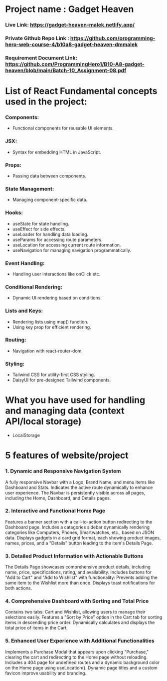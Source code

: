 # Project name : Gadget Heaven

### Live Link: https://gadget-heaven-malek.netlify.app/

### Private Github Repo Link : https://github.com/programming-hero-web-course-4/b10a8-gadget-heaven-dmmalek

### Requirement Document Link: https://github.com/ProgrammingHero1/B10-A8-gadget-heaven/blob/main/Batch-10_Assignment-08.pdf

# List of React Fundamental concepts used in the project:

### Components:

- Functional components for reusable UI elements.

### JSX:

- Syntax for embedding HTML in JavaScript.

### Props:

- Passing data between components.

### State Management:

- Managing component-specific data.

### Hooks:

- useState for state handling.
- useEffect for side effects.
- useLoader for handling data loading.
- useParams for accessing route parameters.
- useLocation for accessing current route information.
- useNavigation for managing navigation programmatically.

### Event Handling:

- Handling user interactions like onClick etc.

### Conditional Rendering:

- Dynamic UI rendering based on conditions.

### Lists and Keys:

- Rendering lists using map() function.
- Using key prop for efficient rendering.

### Routing:

- Navigation with react-router-dom.

### Styling:

- Tailwind CSS for utility-first CSS styling.
- DaisyUI for pre-designed Tailwind components.

# What you have used for handling and managing data (context API/local storage)

- LocalStorage

# 5 features of website/project

### 1. Dynamic and Responsive Navigation System

A fully responsive Navbar with a Logo, Brand Name, and menu items like Dashboard and Stats.
Indicates the active route dynamically to enhance user experience.
The Navbar is persistently visible across all pages, including the Home, Dashboard, and Details pages.

### 2. Interactive and Functional Home Page

Features a banner section with a call-to-action button redirecting to the Dashboard page.
Includes a categories sidebar dynamically rendering categories like Computers, Phones, Smartwatches, etc., based on JSON data.
Displays gadgets in a card grid format, each showing product images, names, prices, and a "Details" button leading to the item's Details Page.

### 3. Detailed Product Information with Actionable Buttons

The Details Page showcases comprehensive product details, including name, price, specifications, rating, and availability.
Includes buttons for "Add to Cart" and "Add to Wishlist" with functionality:
Prevents adding the same item to the Wishlist more than once.
Displays toast notifications for both actions.

### 4. Comprehensive Dashboard with Sorting and Total Price

Contains two tabs: Cart and Wishlist, allowing users to manage their selections easily.
Features a "Sort by Price" option in the Cart tab for sorting items in descending price order.
Dynamically calculates and displays the total price of items in the Cart.

### 5. Enhanced User Experience with Additional Functionalities

Implements a Purchase Modal that appears upon clicking "Purchase," clearing the cart and redirecting to the Home page without reloading.
Includes a 404 page for undefined routes and a dynamic background color on the Home page using useLocation().
Dynamic page titles and a custom favicon improve usability and branding.
